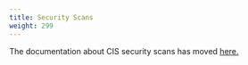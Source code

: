 ```yaml
---
title: Security Scans
weight: 299
---
```


The documentation about CIS security scans has moved [here.]({{<baseurl>}}/rancher/v2.5/en/cis-scans)
